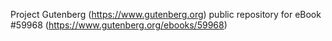 Project Gutenberg (https://www.gutenberg.org) public repository for
eBook #59968 (https://www.gutenberg.org/ebooks/59968)
